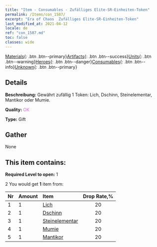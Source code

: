 ```yaml
---
title: "Item - Consumables - Zufälliges Elite-SR-Einheiten-Token"
permalink: /Items/con_1587/
excerpt: "Era of Chaos  Zufälliges Elite-SR-Einheiten-Token"
last_modified_at: 2021-04-12
locale: de
ref: "con_1587.md"
toc: false
classes: wide
---
```

 [Materials](/de/Items/){: .btn .btn--primary}[Artifacts](/de/Items/Artifacts/){: .btn .btn--success}[Units](/de/Items/Units/){: .btn .btn--warning}[Heroes](/de/Items/Heroes/){: .btn .btn--danger}[Consumables](/de/Items/Consumables/){: .btn .btn--info}[Unknown](/de/Items/Unknown/){: .btn .btn--primary}

## Details
 **Beschreibung:** Gewährt zufällig 1 Token: Lich, Dschinn, Steinelementar, Mantikor oder Mumie.

 **Quality:** <span style="color: #DA70D6">OK</span>

 **Type:** Gift

## Gather

  None

## This item contains:

 **Required Level to open:** 1

 2 You would get **1** item  from:

  | Nr | Amount |     Item    | Drop Rate,% |
  |:---|:-------|:------------|:---------:|
  | 1 | 1 | [Lich](/de/Items/unt_212/) | 20 | 
  | 2 | 1 | [Dschinn](/de/Items/unt_239/) | 20 | 
  | 3 | 1 | [Steinelementar](/de/Items/unt_266/) | 20 | 
  | 4 | 1 | [Mumie](/de/Items/unt_215/) | 20 | 
  | 5 | 1 | [Mantikor](/de/Items/unt_249/) | 20 | 
